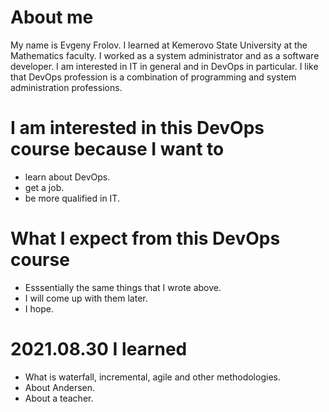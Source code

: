 # About me
My name is Evgeny Frolov.
I learned at Kemerovo State University at the Mathematics faculty.
I worked as a system administrator and as a software developer.
I am interested in IT in general and in DevOps in particular. I like that DevOps profession is a combination of programming and system administration professions.

# I am interested in this DevOps course because I want to
- learn about DevOps.
- get a job.
- be more qualified in IT.

# What I expect from this DevOps course
- Esssentially the same things that I wrote above.
- I will come up with them later.
- I hope.

# 2021.08.30 I learned
- What is waterfall, incremental, agile and other methodologies.
- About Andersen.
- About a teacher.
